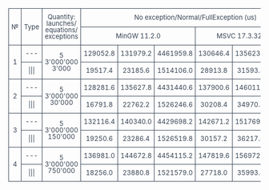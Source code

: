 <style>
	table.iksweb{text-decoration: none;border-collapse:collapse;width:100%;text-align:center;}
	table.iksweb th{font-weight:normal;font-size:14px; color:#ffffff;background-color:#354251;}
	table.iksweb td{font-size:13px;color:#354251;}
	table.iksweb td,table.iksweb th{white-space:pre-wrap;padding:10px 5px;line-height:13px;vertical-align: middle;border: 1px solid #354251;}
	table.iksweb tr:hover{background-color:#f9fafb}
	table.iksweb tr:hover td{color:#354251;cursor:default;}
</style>

<table class="iksweb">
	<tbody>
		<tr>
			<td rowspan="2">№</td>
			<td rowspan="2">Type</td>
			<td rowspan="2">Quantity:
launches/
equations/
exceptions</td>
			<td colspan="6">No exception/Normal/FullException (us)</td>
		</tr>
		<tr>
			<td colspan="3">MinGW 11.2.0</td>
			<td colspan="3">MSVC 17.3.32901.215</td>
		</tr>
		<tr>
			<td rowspan="2">1</td>
			<td>---</td>
			<td rowspan="2">5
3'000'000
3'000</td>
			<td>129052.8</td>
			<td>131979.2</td>
			<td>4461959.8</td>
			<td>130646.4</td>
			<td>135623.6</td>
			<td>8581586.0</td>
		</tr>
		<tr>
			<td>|||</td>
			<td>19517.4</td>
			<td>23185.6</td>
			<td>1514106.0</td>
			<td>28913.8</td>
			<td>31593.8</td>
			<td>2958024.2</td>
		</tr>
		<tr>
			<td rowspan="2">2</td>
			<td>---</td>
			<td rowspan="2">5
3'000'000
30'000</td>
			<td>128281.6</td>
			<td>135627.8</td>
			<td>4431440.6</td>
			<td>137900.6</td>
			<td>146011.6</td>
			<td>8486325.2</td>
		</tr>
		<tr>
			<td>|||</td>
			<td>16791.8</td>
			<td>22762.2</td>
			<td>1526246.6</td>
			<td>30208.4</td>
			<td>34970.8</td>
			<td>2952812.8</td>
		</tr>
		<tr>
			<td rowspan="2">3</td>
			<td>---</td>
			<td rowspan="2">5
3'000'000
150'000</td>
			<td>132116.4</td>
			<td>140340.0</td>
			<td>4429698.2</td>
			<td>142671.2</td>
			<td>151769.6</td>
			<td>8622466.0</td>
		</tr>
		<tr>
			<td>|||</td>
			<td>19250.6</td>
			<td>23286.4</td>
			<td>1526519.8</td>
			<td>30157.2</td>
			<td>36217.8</td>
			<td>2923991.4</td>
		</tr>
		<tr>
			<td rowspan="2">4</td>
			<td>---</td>
			<td rowspan="2">5
3'000'000
750'000</td>
			<td>136981.0</td>
			<td>144672.8</td>
			<td>4454115.2</td>
			<td>147819.6</td>
			<td>156972.0</td>
			<td>8537825.8</td>
		</tr>
		<tr>
			<td>|||</td>
			<td>18256.0</td>
			<td>23880.8</td>
			<td>1521579.0</td>
			<td>27718.0</td>
			<td>35993.8</td>
			<td>2965482.6</td>
		</tr>
	</tbody>
</table>

